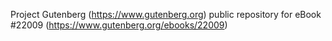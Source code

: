 Project Gutenberg (https://www.gutenberg.org) public repository for eBook #22009 (https://www.gutenberg.org/ebooks/22009)

